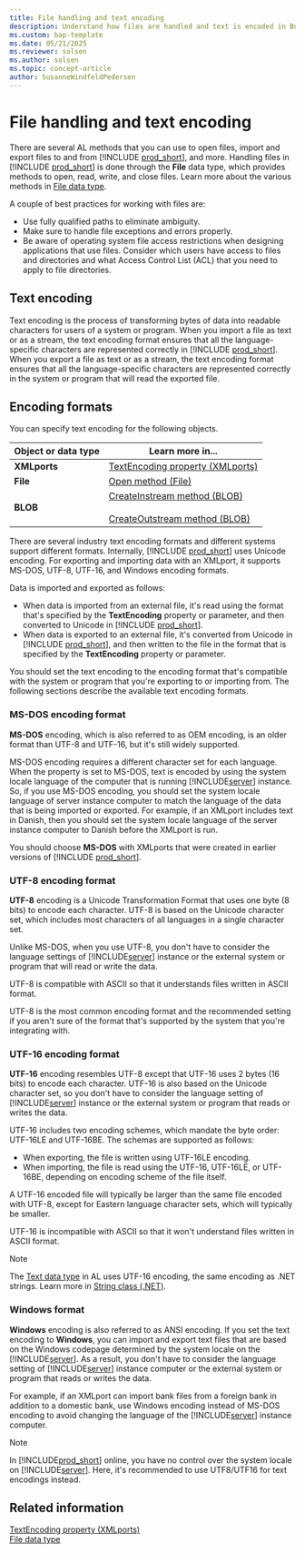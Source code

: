 ```yaml
---
title: File handling and text encoding
description: Understand how files are handled and text is encoded in Business Central.
ms.custom: bap-template
ms.date: 05/21/2025
ms.reviewer: solsen
ms.author: solsen
ms.topic: concept-article
author: SusanneWindfeldPedersen
---
```


# File handling and text encoding

There are several AL methods that you can use to open files, import and export files to and from [!INCLUDE [prod_short](includes/prod_short.md)], and more. Handling files in [!INCLUDE [prod_short](includes/prod_short.md)] is done through the **File** data type, which provides methods to open, read, write, and close files. Learn more about the various methods in [File data type](./methods-auto/file/file-data-type.md).

A couple of best practices for working with files are:

- Use fully qualified paths to eliminate ambiguity.
- Make sure to handle file exceptions and errors properly.
- Be aware of operating system file access restrictions when designing applications that use files. Consider which users have access to files and directories and what Access Control List (ACL) that you need to apply to file directories.

## Text encoding

Text encoding is the process of transforming bytes of data into readable characters for users of a system or program. When you import a file as text or as a stream, the text encoding format ensures that all the language-specific characters are represented correctly in [!INCLUDE [prod_short](includes/prod_short.md)]. When you export a file as text or as a stream, the text encoding format ensures that all the language-specific characters are represented correctly in the system or program that will read the exported file.  
  
## Encoding formats

You can specify text encoding for the following objects.  
  
|Object or data type|Learn more in...|  
|-------------|----------------|  
|**XMLports**|[TextEncoding property \(XMLports\)](properties/devenv-textencoding-property.md)|  
|**File**|[Open method \(File\)](./methods-auto/file/file-open-method.md)|  
|**BLOB**|[CreateInstream method \(BLOB\)](./methods-auto/blob/blob-createinstream-method.md)<br /><br /> [CreateOutstream method \(BLOB\)](./methods-auto/library.md)|  
  
There are several industry text encoding formats and different systems support different formats. Internally, [!INCLUDE [prod_short](includes/prod_short.md)] uses Unicode encoding. For exporting and importing data with an XMLport, it supports MS-DOS, UTF-8, UTF-16, and Windows encoding formats.

Data is imported and exported as follows:  
  
- When data is imported from an external file, it's read using the format that's specified by the **TextEncoding** property or parameter, and then converted to Unicode in [!INCLUDE [prod_short](includes/prod_short.md)].
- When data is exported to an external file, it's converted from Unicode in [!INCLUDE [prod_short](includes/prod_short.md)], and then written to the file in the format that is specified by the **TextEncoding** property or parameter.  
  
You should set the text encoding to the encoding format that's compatible with the system or program that you're exporting to or importing from. The following sections describe the available text encoding formats.  
  
### MS-DOS encoding format

**MS-DOS** encoding, which is also referred to as OEM encoding, is an older format than UTF-8 and UTF-16, but it's still widely supported. 
  
MS-DOS encoding requires a different character set for each language. When the property is set to MS-DOS, text is encoded by using the system locale language of the computer that is running [!INCLUDE[server](includes/server.md)] instance. So, if you use MS-DOS encoding, you should set the system locale language of server instance computer to match the language of the data that is being imported or exported. For example, if an XMLport includes text in Danish, then you should set the system locale language of the server instance computer to Danish before the XMLport is run.  
  
You should choose **MS-DOS** with XMLports that were created in earlier versions of [!INCLUDE [prod_short](includes/prod_short.md)].  
  
### UTF-8 encoding format

**UTF-8** encoding is a Unicode Transformation Format that uses one byte \(8 bits\) to encode each character. UTF-8 is based on the Unicode character set, which includes most characters of all languages in a single character set.  
  
Unlike MS-DOS, when you use UTF-8, you don't have to consider the language settings of [!INCLUDE[server](includes/server.md)] instance or the external system or program that will read or write the data.  
  
UTF-8 is compatible with ASCII so that it understands files written in ASCII format.  
  
UTF-8 is the most common encoding format and the recommended setting if you aren't sure of the format that's supported by the system that you're integrating with.  
  
### UTF-16 encoding format

**UTF-16** encoding resembles UTF-8 except that UTF-16 uses 2 bytes \(16 bits\) to encode each character. UTF-16 is also based on the Unicode character set, so you don't have to consider the language setting of [!INCLUDE[server](includes/server.md)] instance or the external system or program that reads or writes the data.  
  
UTF-16 includes two encoding schemes, which mandate the byte order: UTF-16LE and UTF-16BE. The schemas are supported as follows:  
  
- When exporting, the file is written using UTF-16LE encoding.  
- When importing, the file is read using the UTF-16, UTF-16LE, or UTF-16BE, depending on encoding scheme of the file itself.  
  
A UTF-16 encoded file will typically be larger than the same file encoded with UTF-8, except for Eastern language character sets, which will typically be smaller.  
  
UTF-16 is incompatible with ASCII so that it won't understand files written in ASCII format.  

> [!NOTE]  
> The [Text data type](methods-auto/text/text-data-type.md) in AL uses UTF-16 encoding, the same encoding as .NET strings. Learn more in [String class (.NET)](/dotnet/api/system.string?view=net-8.0&preserve-view=true).

### Windows format

**Windows** encoding is also referred to as ANSI encoding. If you set the text encoding to **Windows**, you can import and export text files that are based on the Windows codepage determined by the system locale on the [!INCLUDE[server](includes/server.md)]. As a result, you don't have to consider the language setting of [!INCLUDE[server](includes/server.md)] instance computer or the external system or program that reads or writes the data.

For example, if an XMLport can import bank files from a foreign bank in addition to a domestic bank, use Windows encoding instead of MS-DOS encoding to avoid changing the language of the [!INCLUDE[server](includes/server.md)] instance computer.

> [!NOTE]
> In [!INCLUDE[prod_short](includes/prod_short.md)] online, you have no control over the system locale on [!INCLUDE[server](includes/server.md)]. Here, it's recommended to use UTF8/UTF16 for text encodings instead.
  
## Related information

[TextEncoding property (XMLports)](properties/devenv-textencoding-property.md)  
[File data type](./methods-auto/library.md)
